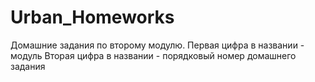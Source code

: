 # Urban_Homeworks
Домашние задания по второму модулю.
Первая цифра в названии - модуль
Вторая цифра в названии - порядковый номер домашнего задания
